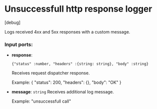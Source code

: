 # Unsuccessfull http response logger

[debug]

Logs received 4xx and 5xx responses with a custom message.

### Input ports:

* __response__: 
    ```
    {"status" :number, "headers" :{string: string}, "body" :string}
    ```

    Receives request dispatcher response.
    
    Example: 
    {
     "status": 200, 
     "headers": {}, 
     "body": "OK"
    }



* __message__: `string`
    Receives additional log message.
    
    Example: 
    "unsuccessfull call"



